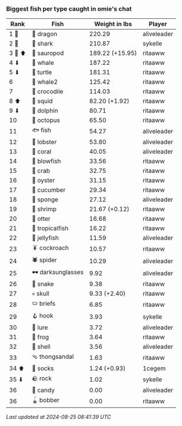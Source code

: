 ### Biggest fish per type caught in omie's chat
| Rank | Fish | Weight in lbs | Player |
|------|--------|-----------|---------|
| 1 🥇  | 🐉 dragon | 220.29 | aliveleader |
| 2 🥈  | 🦈 shark | 210.87 | sykelle |
| 3 🥉 ⬆ | 🦕 sauropod | 189.22 (+15.95) | ritaaww |
| 4 ⬇ | 🐳 whale | 187.22 | ritaaww |
| 5 ⬇ | 🐢 turtle | 181.31 | ritaaww |
| 6  | 🐋 whale2 | 125.42 | ritaaww |
| 7  | 🐊 crocodile | 114.03 | ritaaww |
| 8 ⬆ | 🦑 squid | 82.20 (+1.92) | ritaaww |
| 9 ⬇ | 🐬 dolphin | 80.71 | ritaaww |
| 10  | 🐙 octopus | 65.50 | ritaaww |
| 11  | 🐟 fish | 54.27 | aliveleader |
| 12  | 🦞 lobster | 53.80 | aliveleader |
| 13  | 🪸 coral | 40.05 | aliveleader |
| 14  | 🐡 blowfish | 33.56 | ritaaww |
| 15  | 🦀 crab | 32.75 | ritaaww |
| 16  | 🦪 oyster | 31.15 | ritaaww |
| 17  | 🥒 cucumber | 29.34 | ritaaww |
| 18  | 🧽 sponge | 27.12 | aliveleader |
| 19  | 🦐 shrimp | 21.67 (+0.12) | ritaaww |
| 20  | 🦦 otter | 16.68 | ritaaww |
| 21  | 🐠 tropicalfish | 16.22 | ritaaww |
| 22  | 🪼 jellyfish | 11.59 | aliveleader |
| 23  | 🪳 cockroach | 10.57 | ritaaww |
| 24  | 🕷️ spider | 10.29 | aliveleader |
| 25  | 🕶️ darksunglasses | 9.92 | aliveleader |
| 26  | 🐍 snake | 9.38 | ritaaww |
| 27  | 💀 skull | 9.33 (+2.40) | ritaaww |
| 28  | 🩲 briefs | 6.85 | ritaaww |
| 29  | 🪝 hook | 3.93 | sykelle |
| 30  | 🎏 lure | 3.72 | aliveleader |
| 31  | 🐸 frog | 3.64 | ritaaww |
| 32  | 🐚 shell | 3.56 | aliveleader |
| 33  | 🩴 thongsandal | 1.63 | ritaaww |
| 34 ⬆ | 🧦 socks | 1.24 (+0.93) | 1cegem |
| 35 ⬇ | 🪨 rock | 1.02 | sykelle |
| 36  | 🍬 candy | 0.00 | aliveleader |
| 36  | 🪀 bobber | 0.00 | ritaaww |

_Last updated at 2024-08-25 08:41:39 UTC_